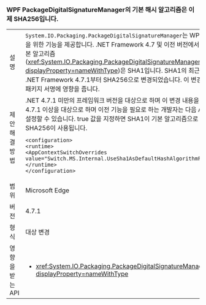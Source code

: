 ### <a name="the-default-hash-algorithm-for-wpf-packagedigitalsignaturemanager-is-now-sha256"></a>WPF PackageDigitalSignatureManager의 기본 해시 알고리즘은 이제 SHA256입니다.

|   |   |
|---|---|
|설명|<code>System.IO.Packaging.PackageDigitalSignatureManager</code>는 WPF 패키지와 관련하여 디지털 서명을 위한 기능을 제공합니다.  .NET Framework 4.7 및 이전 버전에서 패키지 서명 부분에 사용되는 기본 알고리즘(<xref:System.IO.Packaging.PackageDigitalSignatureManager.DefaultHashAlgorithm?displayProperty=nameWithType>)은 SHA1입니다.  SHA1의 최근 보안 문제로 인해 이 기본값은 .NET Framework 4.7.1부터 SHA256으로 변경되었습니다.  이 변경 내용은 XPS 문서를 포함한 모든 패키지 서명에 영향을 줍니다.|
|제안 해결 방법|.NET 4.7.1 미만의 프레임워크 버전을 대상으로 하며 이 변경 내용을 활용하려는 개발자 또는 .NET 4.7.1 이상을 대상으로 하며 이전 기능을 필요로 하는 개발자는 다음 AppContext 플래그를 적절하게 설정할 수 있습니다.  true 값을 지정하면 SHA1이 기본 알고리즘으로 사용됩니다. false를 지정하면 SHA256이 사용됩니다.<pre><code class="language-xml">&lt;configuration&gt;&#13;&#10;&lt;runtime&gt;&#13;&#10;&lt;AppContextSwitchOverrides value=&quot;Switch.MS.Internal.UseSha1AsDefaultHashAlgorithmForDigitalSignatures=true&quot;/&gt;&#13;&#10;&lt;/runtime&gt;&#13;&#10;&lt;/configuration&gt;&#13;&#10;</code></pre>|
|범위|Microsoft Edge|
|버전|4.7.1|
|형식|대상 변경|
|영향을 받는 API|<ul><li><xref:System.IO.Packaging.PackageDigitalSignatureManager.DefaultHashAlgorithm?displayProperty=nameWithType></li></ul>|

